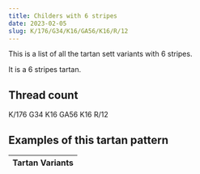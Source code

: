 ```yaml
---
title: Childers with 6 stripes
date: 2023-02-05
slug: K/176/G34/K16/GA56/K16/R/12
---
```

This is a list of all the tartan sett variants with 6 stripes.

It is a 6 stripes tartan.


## Thread count
K/176 G34 K16 GA56 K16 R/12

## Examples of this tartan pattern

| Tartan Variants |
|---------------|
